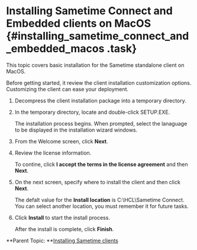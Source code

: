 # Installing Sametime Connect and Embedded clients on MacOS {#installing_sametime_connect_and_embedded_macos .task}

This topic covers basic installation for the Sametime standalone client on MacOS.

Before getting started, it review the client installation customization options. Customizing the client can ease your deployment.

1.  Decompress the client installation package into a temporary directory.

2.  In the temporary directory, locate and double-click SETUP.EXE.

    The installation process begins. When prompted, select the lanaguage to be displayed in the installation wizard windows.

3.  From the Welcome screen, click **Next**.

4.  Review the license information.

    To contine, click **I accept the terms in the license agreement** and then **Next**.

5.  On the next screen, specify where to install the client and then click **Next**.

    The defalt value for the **Install location** is C:\\HCL\\Sametime Connect. You can select another location, you must remember it for future tasks.

6.  Click **Install** to start the install process.

    After the install is complete, click **Finish**.


**Parent Topic:  **[Installing Sametime clients](installing_sametime_clients.md)

